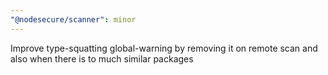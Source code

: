 ```yaml
---
"@nodesecure/scanner": minor
---
```


Improve type-squatting global-warning by removing it on remote scan and also when there is to much similar packages

